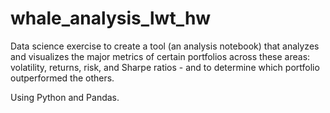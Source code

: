 # whale_analysis_lwt_hw
Data science exercise to create a tool (an analysis notebook) that analyzes and visualizes the major metrics of certain portfolios across these areas: volatility, returns, risk, and Sharpe ratios - and to determine which portfolio outperformed the others.  

Using Python and Pandas.
